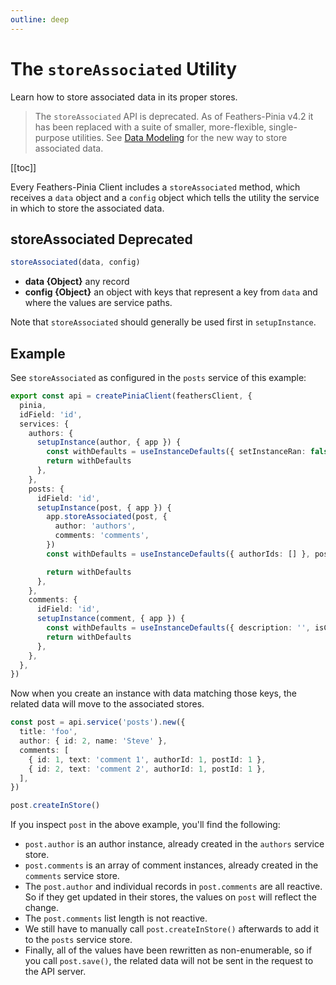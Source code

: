 ```yaml
---
outline: deep
---
```


<script setup>
import Badge from '../components/Badge.vue'
import BlockQuote from '../components/BlockQuote.vue'
</script>

# The `storeAssociated` Utility

Learn how to store associated data in its proper stores.

<BlockQuote type="danger">

The `storeAssociated` API is deprecated.  As of Feathers-Pinia v4.2 it has been replaced with a suite of smaller,
more-flexible, single-purpose utilities. See [Data Modeling](/guide/data-modeling) for the new way to store associated
data.

</BlockQuote>

[[toc]]

Every Feathers-Pinia Client includes a `storeAssociated` method, which receives a `data` object and a `config` object which
tells the utility the service in which to store the associated data.

## storeAssociated <Badge type="danger"> Deprecated </Badge>

```ts
storeAssociated(data, config)
```

- **data {Object}** any record
- **config {Object}** an object with keys that represent a key from `data` and where the values are service paths.

Note that `storeAssociated` should generally be used first in `setupInstance`.

## Example

See `storeAssociated` as configured in the `posts` service of this example:

```ts
export const api = createPiniaClient(feathersClient, {
  pinia,
  idField: 'id',
  services: {
    authors: {
      setupInstance(author, { app }) {
        const withDefaults = useInstanceDefaults({ setInstanceRan: false }, author)
        return withDefaults
      },
    },
    posts: {
      idField: 'id',
      setupInstance(post, { app }) {
        app.storeAssociated(post, {
          author: 'authors',
          comments: 'comments',
        })
        const withDefaults = useInstanceDefaults({ authorIds: [] }, post)

        return withDefaults
      },
    },
    comments: {
      idField: 'id',
      setupInstance(comment, { app }) {
        const withDefaults = useInstanceDefaults({ description: '', isComplete: false }, comment)
        return withDefaults
      },
    },
  },
})
```

Now when you create an instance with data matching those keys, the related data will move to the associated stores.

```ts
const post = api.service('posts').new({
  title: 'foo',
  author: { id: 2, name: 'Steve' },
  comments: [
    { id: 1, text: 'comment 1', authorId: 1, postId: 1 },
    { id: 2, text: 'comment 2', authorId: 1, postId: 1 },
  ],
})

post.createInStore()
```

If you inspect `post` in the above example, you'll find the following:

- `post.author` is an author instance, already created in the `authors` service store.
- `post.comments` is an array of comment instances, already created in the `comments` service store.
- The `post.author` and individual records in `post.comments` are all reactive. So if they get updated in their
stores, the values on `post` will reflect the change.
- The `post.comments` list length is not reactive.
- We still have to manually call `post.createInStore()` afterwards to add it to the `posts` service store.
- Finally, all of the values have been rewritten as non-enumerable, so if you call `post.save()`, the related data will
not be sent in the request to the API server.
